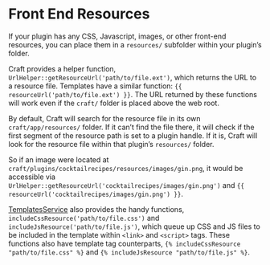 # Front End Resources

If your plugin has any CSS, Javascript, images, or other front-end resources, you can place them in a `resources/` subfolder within your plugin’s folder.

Craft provides a helper function, `UrlHelper::getResourceUrl('path/to/file.ext')`, which returns the URL to a resource file. Templates have a similar function: `{{ resourceUrl('path/to/file.ext') }}`. The URL returned by these functions will work even if the `craft/` folder is placed above the web root.

By default, Craft will search for the resource file in its own `craft/app/resources/` folder. If it can’t find the file there, it will check if the first segment of the resource path is set to a plugin handle. If it is, Craft will look for the resource file within that plugin’s `resources/` folder.

So if an image were located at `craft/plugins/cocktailrecipes/resources/images/gin.png`, it would be accessible via `UrlHelper::getResourceUrl('cocktailrecipes/images/gin.png')` and `{{ resourceUrl('cocktailrecipes/images/gin.png') }}`.

[TemplatesService](https://docs.craftcms.com/api/v2/services/TemplatesService.html) also provides the handy functions, `includeCssResource('path/to/file.css')` and `includeJsResource('path/to/file.js')`, which queue up CSS and JS files to be included in the template within `<link>` and `<script>` tags. These functions also have template tag counterparts, `{% includeCssResource "path/to/file.css" %}` and `{% includeJsResource "path/to/file.js" %}`.
